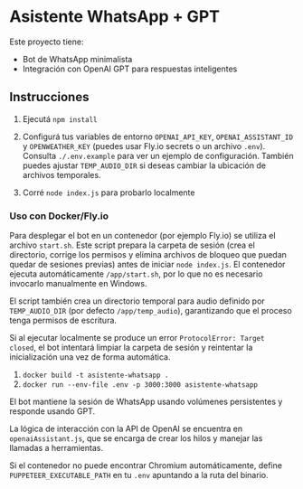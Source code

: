 # Asistente WhatsApp + GPT

Este proyecto tiene:
- Bot de WhatsApp minimalista
- Integración con OpenAI GPT para respuestas inteligentes

## Instrucciones

1. Ejecutá `npm install`

2. Configurá tus variables de entorno `OPENAI_API_KEY`, `OPENAI_ASSISTANT_ID` y `OPENWEATHER_KEY` (puedes usar Fly.io secrets o un archivo `.env`). Consulta `./.env.example` para ver un ejemplo de configuración. También puedes ajustar `TEMP_AUDIO_DIR` si deseas cambiar la ubicación de archivos temporales.

3. Corré `node index.js` para probarlo localmente

### Uso con Docker/Fly.io

Para desplegar el bot en un contenedor (por ejemplo Fly.io) se utiliza el archivo `start.sh`. Este script prepara la carpeta de sesión (crea el directorio, corrige los permisos y elimina archivos de bloqueo que puedan quedar de sesiones previas) antes de iniciar `node index.js`. El contenedor ejecuta automáticamente `/app/start.sh`, por lo que no es necesario invocarlo manualmente en Windows.

El script también crea un directorio temporal para audio definido por `TEMP_AUDIO_DIR` (por defecto `/app/temp_audio`), garantizando que el proceso tenga permisos de escritura.


Si al ejecutar localmente se produce un error `ProtocolError: Target closed`, el bot intentará limpiar la carpeta de sesión y reintentar la inicialización una vez de forma automática.

1. `docker build -t asistente-whatsapp .`
2. `docker run --env-file .env -p 3000:3000 asistente-whatsapp`

El bot mantiene la sesión de WhatsApp usando volúmenes persistentes y responde usando GPT.

La lógica de interacción con la API de OpenAI se encuentra en `openaiAssistant.js`,
que se encarga de crear los hilos y manejar las llamadas a herramientas.


Si el contenedor no puede encontrar Chromium automáticamente, define `PUPPETEER_EXECUTABLE_PATH` en tu `.env` apuntando a la ruta del binario.


